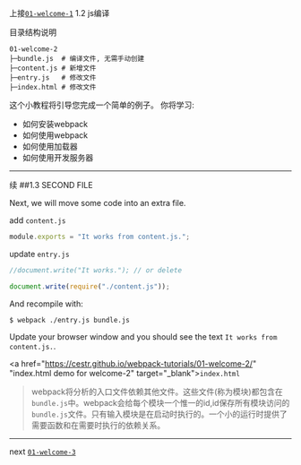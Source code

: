 上接[`01-welcome-1`](https://github.com/cestr/webpack-tutorials/tree/master/01-welcome-1 "welcome") 1.2 js编译

目录结构说明

```
01-welcome-2
├─bundle.js  # 编译文件, 无需手动创建
├─content.js # 新增文件
├─entry.js   # 修改文件    
├─index.html # 修改文件
```

这个小教程将引导您完成一个简单的例子。
你将学习:
* 如何安装webpack
* 如何使用webpack
* 如何使用加载器
* 如何使用开发服务器

---------------------------------------

续
##1.3 SECOND FILE

Next, we will move some code into an extra file.

add `content.js`

```js
module.exports = "It works from content.js.";
```

update `entry.js`

```javascript
//document.write("It works."); // or delete

document.write(require("./content.js"));
```
And recompile with:

```shell
$ webpack ./entry.js bundle.js
```

Update your browser window and you should see the text `It works from content.js.`. 

<a href="https://cestr.github.io/webpack-tutorials/01-welcome-2/" "index.html demo for welcome-2" target="_blank">`index.html`</a>


> webpack将分析的入口文件依赖其他文件。这些文件(称为模块)都包含在`bundle.js`中。webpack会给每个模块一个惟一的id,id保存所有模块访问的`bundle.js`文件。只有输入模块是在启动时执行的。一个小的运行时提供了需要函数和在需要时执行的依赖关系。


---------------

next [`01-welcome-3`](/01-welcome-3 "welcome")